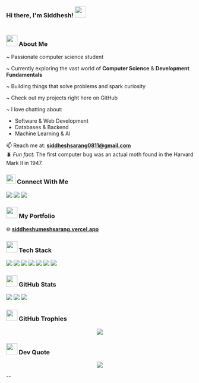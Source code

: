 ### Hi there, I'm Siddhesh! <img src="https://emojis.slackmojis.com/emojis/images/1536351075/4594/blob-wave.gif" width="30" /> <br/><br/>


### <img src="https://emojis.slackmojis.com/emojis/images/1643514389/3643/cool-doge.gif" width="30" /> About Me

~ Passionate computer science student

~ Currently exploring the vast world of **Computer Science** & **Development Fundamentals**

~ Building things that solve problems and spark curiosity 

~ Check out my projects right here on GitHub  

~ I love chatting about:
- Software & Web Development  
- Databases & Backend  
- Machine Learning & AI  

📫 Reach me at: **siddheshsarang0811@gmail.com**  
🪲 *Fun fact:* The first computer bug was an actual moth found in the Harvard Mark II in 1947.



### <img src="https://emojis.slackmojis.com/emojis/images/1643515208/12261/earth-globe.gif?1643515208" width="25"/> Connect With Me

<p align="left">
  <a href="https://instagram.com/iamsid08"><img src="https://img.shields.io/badge/Instagram-%23E4405F?style=for-the-badge&logo=instagram&logoColor=white" /></a>
  <a href="https://linkedin.com/in/siddhesh-sarang-3a060a2a2"><img src="https://img.shields.io/badge/LinkedIn-%230077B5?style=for-the-badge&logo=linkedin&logoColor=white" /></a>
  <a href="https://x.com/iamsid08_"><img src="https://img.shields.io/badge/X-black?style=for-the-badge&logo=X&logoColor=white" /></a>
</p>



### <img src="https://emojis.slackmojis.com/emojis/images/1699659569/74744/huh.gif?1699659569" width="30"/> My Portfolio

🌐 [**siddheshumeshsarang.vercel.app**](https://siddheshumeshsarang.vercel.app)


### <img src="https://emojis.slackmojis.com/emojis/images/1643514620/6248/dumpster-fire.gif?1643514620" width="30"/> Tech Stack

<p align="left">
  <img src="https://img.shields.io/badge/JavaScript-%23323330?style=for-the-badge&logo=javascript&logoColor=%23F7DF1E" />
  <img src="https://img.shields.io/badge/React-%2320232a?style=for-the-badge&logo=react&logoColor=%2361DAFB" />
  <img src="https://img.shields.io/badge/Vercel-%23000000?style=for-the-badge&logo=vercel&logoColor=white" />
  <img src="https://img.shields.io/badge/MySQL-4479A1?style=for-the-badge&logo=mysql&logoColor=white" />
  <img src="https://img.shields.io/badge/C++-%2300599C?style=for-the-badge&logo=c%2B%2B&logoColor=white" />
  <img src="https://img.shields.io/badge/Git-%23F05033?style=for-the-badge&logo=git&logoColor=white" />
  <img src="https://img.shields.io/badge/Docker-%230db7ed?style=for-the-badge&logo=docker&logoColor=white" />
</p>



### <img src="https://emojis.slackmojis.com/emojis/images/1643514843/8559/this_is_fine.gif?1643514843" width="30"/> GitHub Stats

<p align="left">
  <img src="https://github-readme-stats.vercel.app/api?username=SIDDHESHUMESHSARANG&theme=github_dark&hide_border=true&include_all_commits=true&count_private=true" />
  <img src="https://github-readme-streak-stats.herokuapp.com/?user=SIDDHESHUMESHSARANG&theme=github_dark&hide_border=true" />
  <img src="https://github-readme-stats.vercel.app/api/top-langs/?username=SIDDHESHUMESHSARANG&theme=github_dark&hide_border=true&layout=compact" />
</p>



### <img src="https://emojis.slackmojis.com/emojis/images/1694915491/69089/pizza-trophy.png?1694915491" width="30"/> GitHub Trophies

<p align="center">
  <img src="https://github-profile-trophy.vercel.app/?username=SIDDHESHUMESHSARANG&theme=radical&no-frame=true&no-bg=false&margin-w=8" />
</p>


### <img src="https://emojis.slackmojis.com/emojis/images/1643515270/12920/air_quotes.gif?1643515270" width="30"/> Dev Quote

<p align="center">
  <img src="https://quotes-github-readme.vercel.app/api?type=vertical&theme=merko" />
</p>

--

<!-- Designed with ❤️ and markdown magic -->
